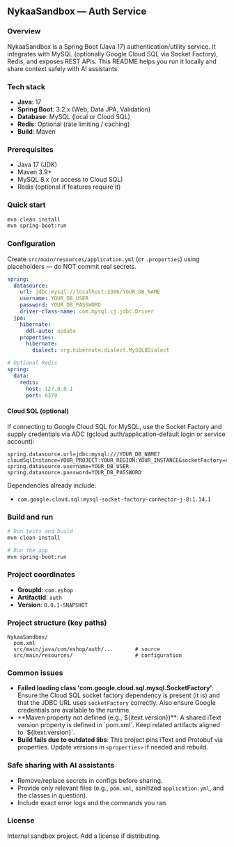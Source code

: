## NykaaSandbox — Auth Service

### Overview
NykaaSandbox is a Spring Boot (Java 17) authentication/utility service. It integrates with MySQL (optionally Google Cloud SQL via Socket Factory), Redis, and exposes REST APIs. This README helps you run it locally and share context safely with AI assistants.

### Tech stack
- **Java**: 17
- **Spring Boot**: 3.2.x (Web, Data JPA, Validation)
- **Database**: MySQL (local or Cloud SQL)
- **Redis**: Optional (rate limiting / caching)
- **Build**: Maven

### Prerequisites
- Java 17 (JDK)
- Maven 3.9+
- MySQL 8.x (or access to Cloud SQL)
- Redis (optional if features require it)

### Quick start
```bash
mvn clean install
mvn spring-boot:run
```

### Configuration
Create `src/main/resources/application.yml` (or `.properties`) using placeholders — do NOT commit real secrets.

```yaml
spring:
  datasource:
    url: jdbc:mysql://localhost:3306/YOUR_DB_NAME
    username: YOUR_DB_USER
    password: YOUR_DB_PASSWORD
    driver-class-name: com.mysql.cj.jdbc.Driver
  jpa:
    hibernate:
      ddl-auto: update
    properties:
      hibernate:
        dialect: org.hibernate.dialect.MySQL8Dialect

# Optional Redis
spring:
  data:
    redis:
      host: 127.0.0.1
      port: 6379
```

#### Cloud SQL (optional)
If connecting to Google Cloud SQL for MySQL, use the Socket Factory and supply credentials via ADC (gcloud auth/application-default login or service account):

```properties
spring.datasource.url=jdbc:mysql:///YOUR_DB_NAME?cloudSqlInstance=YOUR_PROJECT:YOUR_REGION:YOUR_INSTANCE&socketFactory=com.google.cloud.sql.mysql.SocketFactory
spring.datasource.username=YOUR_DB_USER
spring.datasource.password=YOUR_DB_PASSWORD
```

Dependencies already include:
- `com.google.cloud.sql:mysql-socket-factory-connector-j-8:1.14.1`

### Build and run
```bash
# Run tests and build
mvn clean install

# Run the app
mvn spring-boot:run
```

### Project coordinates
- **GroupId**: `com.eshop`
- **ArtifactId**: `auth`
- **Version**: `0.0.1-SNAPSHOT`

### Project structure (key paths)
```
NykaaSandbox/
  pom.xml
  src/main/java/com/eshop/auth/...       # source
  src/main/resources/                    # configuration
```

### Common issues
- **Failed loading class 'com.google.cloud.sql.mysql.SocketFactory'**: Ensure the Cloud SQL socket factory dependency is present (it is) and that the JDBC URL uses `socketFactory` correctly. Also ensure Google credentials are available to the runtime.
- **Maven property not defined (e.g., ${itext.version})**: A shared iText version property is defined in `pom.xml`. Keep related artifacts aligned to `${itext.version}`.
- **Build fails due to outdated libs**: This project pins iText and Protobuf via properties. Update versions in `<properties>` if needed and rebuild.

### Safe sharing with AI assistants
- Remove/replace secrets in configs before sharing.
- Provide only relevant files (e.g., `pom.xml`, sanitized `application.yml`, and the classes in question).
- Include exact error logs and the commands you ran.

### License
Internal sandbox project. Add a license if distributing.


